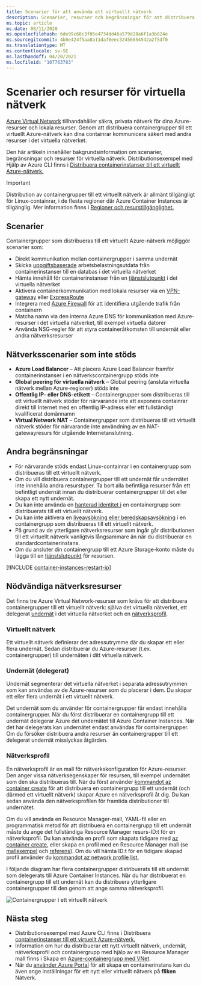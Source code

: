 ```yaml
---
title: Scenarier för att använda ett virtuellt nätverk
description: Scenarier, resurser och begränsningar för att distribuera containergrupper till ett virtuellt Azure-nätverk.
ms.topic: article
ms.date: 08/11/2020
ms.openlocfilehash: 6de99c68c3f05e4734dd46a579d28a6f1a3b824e
ms.sourcegitcommit: 4b0e424f5aa8a11daf0eec32456854542a2f5df0
ms.translationtype: MT
ms.contentlocale: sv-SE
ms.lasthandoff: 04/20/2021
ms.locfileid: "107763783"
---
```

# <a name="virtual-network-scenarios-and-resources"></a>Scenarier och resurser för virtuella nätverk

[Azure Virtual Network](../virtual-network/virtual-networks-overview.md) tillhandahåller säkra, privata nätverk för dina Azure-resurser och lokala resurser. Genom att distribuera containergrupper till ett virtuellt Azure-nätverk kan dina containrar kommunicera säkert med andra resurser i det virtuella nätverket. 

Den här artikeln innehåller bakgrundsinformation om scenarier, begränsningar och resurser för virtuella nätverk. Distributionsexempel med Hjälp av Azure CLI finns i [Distribuera containerinstanser till ett virtuellt Azure-nätverk.](container-instances-vnet.md)

> [!IMPORTANT]
> Distribution av containergrupper till ett virtuellt nätverk är allmänt tillgängligt för Linux-containrar, i de flesta regioner där Azure Container Instances är tillgänglig. Mer information finns i [Regioner och resurstillgänglighet.](container-instances-region-availability.md) 

## <a name="scenarios"></a>Scenarier

Containergrupper som distribueras till ett virtuellt Azure-nätverk möjliggör scenarier som:

* Direkt kommunikation mellan containergrupper i samma undernät
* Skicka [uppgiftsbaserade](container-instances-restart-policy.md) arbetsbelastningsutdata från containerinstanser till en databas i det virtuella nätverket
* Hämta innehåll för containerinstanser från en [tjänstslutpunkt](../virtual-network/virtual-network-service-endpoints-overview.md) i det virtuella nätverket
* Aktivera containerkommunikation med lokala resurser via en [VPN-gateway](../vpn-gateway/vpn-gateway-about-vpngateways.md) eller [ExpressRoute](../expressroute/expressroute-introduction.md)
* Integrera med [Azure Firewall](../firewall/overview.md) för att identifiera utgående trafik från containern 
* Matcha namn via den interna Azure DNS för kommunikation med Azure-resurser i det virtuella nätverket, till exempel virtuella datorer
* Använda NSG-regler för att styra containeråtkomsten till undernät eller andra nätverksresurser

## <a name="unsupported-networking-scenarios"></a>Nätverksscenarier som inte stöds 

* **Azure Load Balancer** – Att placera Azure Load Balancer framför containerinstanser i en nätverkscontainergrupp stöds inte
* **Global peering för virtuella nätverk** – Global peering (ansluta virtuella nätverk mellan Azure-regioner) stöds inte
* **Offentlig IP- eller DNS-etikett** – Containergrupper som distribueras till ett virtuellt nätverk stöder för närvarande inte att exponera containrar direkt till Internet med en offentlig IP-adress eller ett fullständigt kvalificerat domännamn
* **Virtual Network NAT** – Containergrupper som distribueras till ett virtuellt nätverk stöder för närvarande inte användning av en NAT-gatewayresurs för utgående Internetanslutning.

## <a name="other-limitations"></a>Andra begränsningar

* För närvarande stöds endast Linux-containrar i en containergrupp som distribueras till ett virtuellt nätverk.
* Om du vill distribuera containergrupper till ett undernät får undernätet inte innehålla andra resurstyper. Ta bort alla befintliga resurser från ett befintligt undernät innan du distribuerar containergrupper till det eller skapa ett nytt undernät.
* Du kan inte använda en [hanterad identitet i](container-instances-managed-identity.md) en containergrupp som distribuerats till ett virtuellt nätverk.
* Du kan inte aktivera en [liveavsökning eller beredskapsavsökning](container-instances-liveness-probe.md) i en containergrupp som distribueras till ett virtuellt nätverk. [](container-instances-readiness-probe.md)
* På grund av de ytterligare nätverksresurser som ingår går distributionen till ett virtuellt nätverk vanligtvis långsammare än när du distribuerar en standardcontainerinstans.
* Om du ansluter din containergrupp till ett Azure Storage-konto måste du lägga till en [tjänstslutpunkt](../virtual-network/virtual-network-service-endpoints-overview.md) för resursen.

[!INCLUDE [container-instances-restart-ip](../../includes/container-instances-restart-ip.md)]

## <a name="required-network-resources"></a>Nödvändiga nätverksresurser

Det finns tre Azure Virtual Network-resurser som krävs för att distribuera [](#virtual-network) containergrupper till ett virtuellt nätverk: själva det virtuella nätverket, ett delegerat [undernät](#subnet-delegated) i det virtuella nätverket och en [nätverksprofil](#network-profile). 

### <a name="virtual-network"></a>Virtuellt nätverk

Ett virtuellt nätverk definierar det adressutrymme där du skapar ett eller flera undernät. Sedan distribuerar du Azure-resurser (t.ex. containergrupper) till undernäten i ditt virtuella nätverk.

### <a name="subnet-delegated"></a>Undernät (delegerat)

Undernät segmenterar det virtuella nätverket i separata adressutrymmen som kan användas av de Azure-resurser som du placerar i dem. Du skapar ett eller flera undernät i ett virtuellt nätverk.

Det undernät som du använder för containergrupper får endast innehålla containergrupper. När du först distribuerar en containergrupp till ett undernät delegerar Azure det undernätet till Azure Container Instances. När det har delegerats kan undernätet endast användas för containergrupper. Om du försöker distribuera andra resurser än containergrupper till ett delegerat undernät misslyckas åtgärden.

### <a name="network-profile"></a>Nätverksprofil

En nätverksprofil är en mall för nätverkskonfiguration för Azure-resurser. Den anger vissa nätverksegenskaper för resursen, till exempel undernätet som den ska distribueras till. När du först använder [kommandot az container create][az-container-create] för att distribuera en containergrupp till ett undernät (och därmed ett virtuellt nätverk) skapar Azure en nätverksprofil åt dig. Du kan sedan använda den nätverksprofilen för framtida distributioner till undernätet. 

Om du vill använda en Resource Manager-mall, YAML-fil eller en programmatisk metod för att distribuera en containergrupp till ett undernät måste du ange det fullständiga Resource Manager resurs-ID:t för en nätverksprofil. Du kan använda en profil som skapats tidigare med [az container create][az-container-create], eller skapa en profil med en Resource Manager mall (se [mallexempel](https://github.com/Azure/azure-quickstart-templates/tree/master/101-aci-vnet) och [referens](/azure/templates/microsoft.network/networkprofiles)). Om du vill hämta ID:t för en tidigare skapad profil använder du [kommandot az network profile list.][az-network-profile-list] 

I följande diagram har flera containergrupper distribuerats till ett undernät som delegerats till Azure Container Instances. När du har distribuerat en containergrupp till ett undernät kan du distribuera ytterligare containergrupper till den genom att ange samma nätverksprofil.

![Containergrupper i ett virtuellt nätverk][aci-vnet-01]

## <a name="next-steps"></a>Nästa steg

* Distributionsexempel med Azure CLI finns i Distribuera [containerinstanser till ett virtuellt Azure-nätverk.](container-instances-vnet.md)
* Information om hur du distribuerar ett nytt virtuellt nätverk, undernät, nätverksprofil och containergrupp med hjälp av en Resource Manager mall finns i Skapa en [Azure-containergrupp med VNet](https://github.com/Azure/azure-quickstart-templates/tree/master/101-aci-vnet
).
* När du [använder Azure Portal](container-instances-quickstart-portal.md) för att skapa en containerinstans kan du även ange inställningar för ett nytt eller virtuellt nätverk på **fliken** Nätverk.


<!-- IMAGES -->
[aci-vnet-01]: ./media/container-instances-virtual-network-concepts/aci-vnet-01.png

<!-- LINKS - Internal -->
[az-container-create]: /cli/azure/container#az_container_create
[az-network-profile-list]: /cli/azure/network/profile#az_network_profile_list
